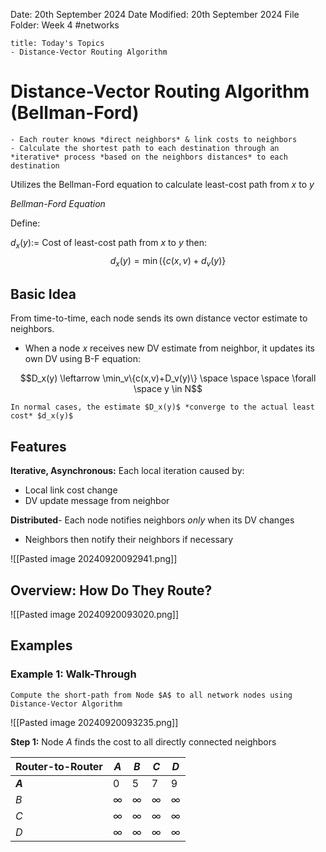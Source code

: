 Date: 20th September 2024
Date Modified: 20th September 2024
File Folder: Week 4
#networks

```ad-summary
title: Today's Topics
- Distance-Vector Routing Algorithm
```

# Distance-Vector Routing Algorithm (Bellman-Ford)

```ad-summary
- Each router knows *direct neighbors* & link costs to neighbors
- Calculate the shortest path to each destination through an *iterative* process *based on the neighbors distances* to each destination
```

Utilizes the Bellman-Ford equation to calculate least-cost path from $x$ to $y$

*Bellman-Ford Equation*

Define:

$d_x(y):=$ Cost of least-cost path from $x$ to $y$
then:
$$d_x(y)=\min(\{c(x, v)+d_v(y)\}$$
## Basic Idea

From time-to-time, each node sends its own distance vector estimate to neighbors.
- When a node $x$ receives new DV estimate from neighbor, it updates its own DV using B-F equation:

$$D_x(y) \leftarrow \min_v\{c(x,v)+D_v(y)\} \space \space \space \forall \space y \in N$$
```ad-note
In normal cases, the estimate $D_x(y)$ *converge to the actual least cost* $d_x(y)$
```

## Features

**Iterative, Asynchronous:** Each local iteration caused by:
- Local link cost change
- DV update message from neighbor

**Distributed**- Each node notifies neighbors *only* when its DV changes
- Neighbors then notify their neighbors if necessary

![[Pasted image 20240920092941.png]]

## Overview: How Do They Route?

![[Pasted image 20240920093020.png]]

## Examples

### Example 1: Walk-Through

```ad-question
Compute the short-path from Node $A$ to all network nodes using Distance-Vector Algorithm
```

![[Pasted image 20240920093235.png]]

**Step 1:** Node $A$ finds the cost to all directly connected neighbors

| Router-to-Router | $A$      | $B$      | $C$      | $D$      |
| ---------------- | -------- | -------- | -------- | -------- |
| **$A$**          | 0        | 5        | 7        | 9        |
| $B$              | $\infty$ | $\infty$ | $\infty$ | $\infty$ |
| $C$              | $\infty$ | $\infty$ | $\infty$ | $\infty$ |
| $D$              | $\infty$ | $\infty$ | $\infty$ | $\infty$ |
